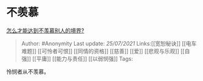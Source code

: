 # 不羡慕
[怎么才能达到不羡慕别人的境界?](https://www.zhihu.com/question/473057846/answer/2015663219)

> Author: #Anonymity 
> Last update: *25/07/2021* 
> Links:[[宽恕秘诀]] [[电车难题]] [[可怜者可恨]] [[同情的资格]] [[慈善]] [[爱]] [[悲观与乐观]] [[自强]] [[平庸]] [[能力与责任]] [[以弱悯强]]
> Tags:   

怜悯者从不羡慕。